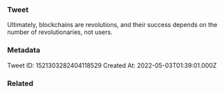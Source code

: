 ### Tweet
Ultimately, blockchains are revolutions, and their success depends on the number of revolutionaries, not users.

### Metadata
Tweet ID: 1521303282404118529
Created At: 2022-05-03T01:39:01.000Z

### Related


